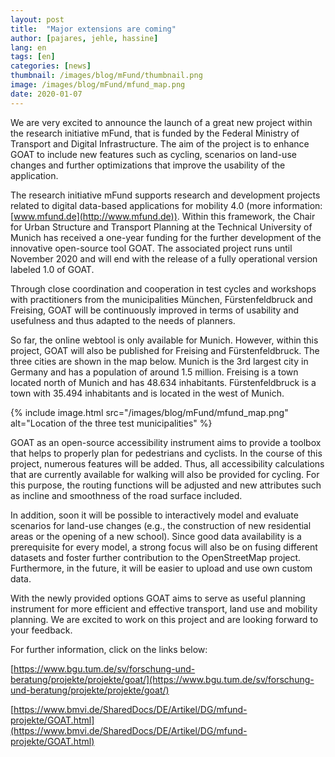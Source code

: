 ```yaml
---
layout: post
title:  "Major extensions are coming"
author: [pajares, jehle, hassine]
lang: en
tags: [en]
categories: [news]
thumbnail: /images/blog/mFund/thumbnail.png
image: /images/blog/mFund/mfund_map.png
date: 2020-01-07
---
```


We are very excited to announce the launch of a great new project within the research initiative mFund, that is funded by the Federal Ministry of Transport and Digital Infrastructure. The aim of the project is to enhance GOAT to include new features such as cycling, scenarios on land-use changes and further optimizations that improve the usability of the application.

The research initiative mFund supports research and development projects related  to digital data-based applications for mobility 4.0 (more information: [www.mfund.de](http://www.mfund.de)). Within this framework, the Chair for Urban Structure and Transport Planning at the Technical University of Munich has received a one-year funding for the further development of the innovative open-source tool GOAT. The associated project runs until November 2020 and will end with the release of  a fully operational version labeled 1.0 of GOAT.

Through close coordination and cooperation in test cycles and workshops with practitioners from the municipalities München, Fürstenfeldbruck and Freising, GOAT will be continuously improved in terms of usability and usefulness and thus adapted to the needs of planners.

So far, the online webtool is only available for Munich. However, within this project, GOAT will also be published for Freising and Fürstenfeldbruck. The three cities are shown in the map below. Munich is the 3rd largest city in Germany and has a population of around 1.5 million. Freising is a town located north of Munich and has 48.634 inhabitants. Fürstenfeldbruck is a town with 35.494 inhabitants and is located in the west of Munich.

{% include image.html src="/images/blog/mFund/mfund_map.png" alt="Location of the three test municipalities" %}

GOAT as an open-source accessibility instrument aims to provide a toolbox that helps to properly plan for pedestrians and cyclists. In the course of this project, numerous features will be added. Thus, all accessibility calculations that are currently available for walking will also be provided for cycling. For this purpose, the routing functions will be adjusted and new attributes such as incline and smoothness of the road surface included.

In addition, soon it will be possible to interactively model and evaluate scenarios for land-use changes (e.g., the construction of new residential areas or the opening of a new school). Since good data availability is a prerequisite for every model, a strong focus will also be on fusing different datasets and foster further contribution to the OpenStreetMap project. Furthermore, in the future, it will be easier to upload and use own custom data.

With the newly provided options GOAT aims to serve as useful planning instrument for more efficient and effective transport, land use and mobility planning. We are excited to work on this project and are looking forward to your feedback.

For further information, click on the links below:

[https://www.bgu.tum.de/sv/forschung-und-beratung/projekte/projekte/goat/](https://www.bgu.tum.de/sv/forschung-und-beratung/projekte/projekte/goat/)

[https://www.bmvi.de/SharedDocs/DE/Artikel/DG/mfund-projekte/GOAT.html](https://www.bmvi.de/SharedDocs/DE/Artikel/DG/mfund-projekte/GOAT.html)

